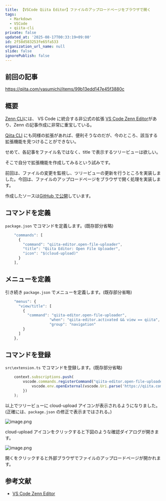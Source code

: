 ```yaml
---
title: 【VSCode Qiita Editor】ファイルのアップロードページをブラウザで開く
tags:
  - Markdown
  - VSCode
  - qiita-cli
private: false
updated_at: '2025-08-17T00:33:19+09:00'
id: 2f58d583253fe65fa533
organization_url_name: null
slide: false
ignorePublish: false
---
```

## 前回の記事

https://qiita.com/yasumichi/items/99b13edd147e45f3880c

## 概要

[Zenn CLI](https://zenn.dev/zenn/articles/install-zenn-cli)には、 VS Code に統合する非公式の拡張 [VS Code Zenn Editor](https://marketplace.visualstudio.com/items?itemName=negokaz.zenn-editor)があり、Zenn の記事作成に非常に重宝している。

[Qiita CLI](https://qiita.com/Qiita/items/666e190490d0af90a92b) にも同様の拡張があれば、便利そうなのだが、今のところ、該当する拡張機能を見つけることができない。

せめて、各記事をファイル名ではなく、title で表示するツリービューは欲しい。

そこで自分で拡張機能を作成してみるという試みです。

前回は、ファイルの変更を監視し、ツリービューの更新を行うところを実装しました。今回は、ファイルのアップロードページをブラウザで開く処理を実装します。

作成したソースは[GitHub で公開](https://github.com/yasumichi/vscode-qiita-editor)しています。

## コマンドを定義

`package.json` でコマンドを定義します。(既存部分省略)

```ts
    "commands": [
      {
        "command": "qiita-editor.open-file-uploader",
        "title": "Qiita Editor: Open File Uploader",
        "icon": "$(cloud-upload)"
      }
    ],
```

## メニューを定義

引き続き `package.json` でメニューを定義します。(既存部分省略)

```ts
    "menus": {
      "view/title": [
        {
          "command": "qiita-editor.open-file-uploader",
					"when": "qiita-editor.activated && view == qiita",
					"group": "navigation"
        }
      ]
    },
```

## コマンドを登録

`src\extension.ts` でコマンドを登録します。(既存部分省略)

```ts
	context.subscriptions.push(
		vscode.commands.registerCommand("qiita-editor.open-file-uploader", () => {
			vscode.env.openExternal(vscode.Uri.parse('https://qiita.com/settings/uploading_images'));
		})
	);
```

以上でツリービューに cloud-upload アイコンが表示されるようになりました。(正確には、`package.json` の修正で表示まではされる。)

![image.png](https://qiita-image-store.s3.ap-northeast-1.amazonaws.com/0/36738/54789086-ceb4-4bf6-808c-8c846589146a.png)

cloud-upload アイコンをクリックすると下図のような確認ダイアログが開きます。

![image.png](https://qiita-image-store.s3.ap-northeast-1.amazonaws.com/0/36738/df26f61c-7744-4fcb-973f-9204ac27bab0.png)

開くをクリックすると外部ブラウザでファイルのアップロードページが開かれます。

## 参考文献

- [VS Code Zenn Editor](https://marketplace.visualstudio.com/items?itemName=negokaz.zenn-editor)
